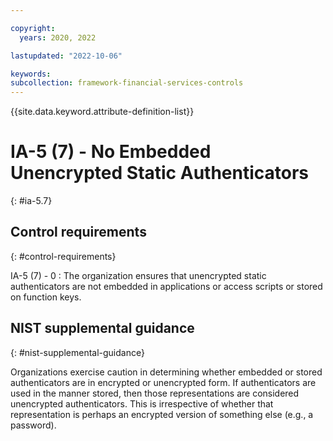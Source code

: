 ```yaml
---

copyright:
  years: 2020, 2022

lastupdated: "2022-10-06"

keywords: 
subcollection: framework-financial-services-controls
---
```


{{site.data.keyword.attribute-definition-list}}

               
# IA-5 (7) - No Embedded Unencrypted Static Authenticators
{: #ia-5.7}

## Control requirements
{: #control-requirements}

IA-5 (7) - 0
    : The organization ensures that unencrypted static authenticators are not embedded in applications or access scripts or stored on function keys.

## NIST supplemental guidance
{: #nist-supplemental-guidance}

Organizations exercise caution in determining whether embedded or stored authenticators are in encrypted or unencrypted form. If authenticators are used in the manner stored, then those representations are considered unencrypted authenticators. This is irrespective of whether that representation is perhaps an encrypted version of something else (e.g., a password).





